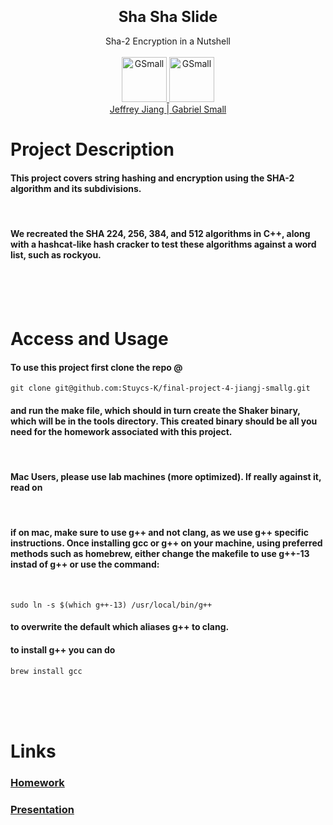 <p align="center">
<font size="5">
  <h3 align="center" >Sha Sha Slide</h3>
</font>  
  <p align="center">
    Sha-2 Encryption in a Nutshell
    <br> </br>
    <a href="https://tryhackme.com/p/Jeffrey.J">
    <img src="https://i.imgur.com/dODfC6z.gif"  alt="GSmall" width=72 height=72>
    </a>
    <a href="https://tryhackme.com/p/GSmall">
    <img src="https://tryhackme-images.s3.amazonaws.com/user-avatars/c31ea6bfbcc1fa28101976dced850e48.png"  alt="GSmall" width=72 height=72>
    <br> 
    </a>
      <a href="https://tryhackme.com/p/Jeffrey.J">
        Jeffrey Jiang </a>
        <a href="https://tryhackme.com/p/GSmall">
          | Gabriel Small</a>
    </a>
  </p>
</p>  





# Project Description



#### This project covers string hashing and encryption using the SHA-2 algorithm and its subdivisions.  

<br> 

#### We recreated the SHA 224, 256, 384, and 512 algorithms in C++, along with a hashcat-like hash cracker to test these algorithms against a word list, such as rockyou. 


<br><br>
</br>

# Access and Usage



#### To use this project first clone the repo @
```
git clone git@github.com:Stuycs-K/final-project-4-jiangj-smallg.git
```
#### and run the make file, which should in turn create the Shaker binary, which will be in the tools directory. This created binary should be all you need for the homework associated with this project. 
<br>

#### **Mac Users, please use lab machines (more optimized). If really against it, read on**
<br>

#### if on mac, make sure to use g++ and not clang, as we use g++ specific instructions. Once installing gcc or g++ on your machine, using preferred methods such as homebrew, either change the makefile to use **g++-13** instad of **g++** or use the command:
<br>

```
sudo ln -s $(which g++-13) /usr/local/bin/g++
```


#### to overwrite the default which aliases g++ to clang.

#### to install g++ you can do
``` 
brew install gcc
```
<br></br><br>

# Links

### [Homework](HOMEWORK.md)
### [Presentation](PRESENTATION.md)



